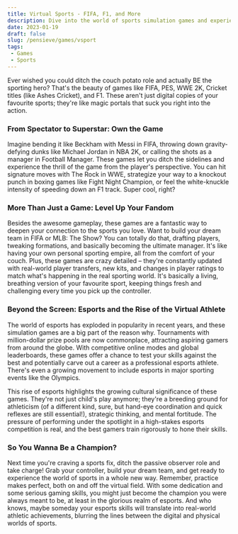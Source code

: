 ```yaml
---
title: Virtual Sports - FIFA, F1, and More
description: Dive into the world of sports simulation games and experience the thrill of being a virtual athlete
date: 2023-01-19
draft: false
slug: /pensieve/games/vsport
tags:
 - Games
 - Sports
---
```

Ever wished you could ditch the couch potato role and actually BE the sporting hero? That's the beauty of games like FIFA, PES, WWE 2K, Cricket titles (like Ashes Cricket), and F1. These aren't just digital copies of your favourite sports; they're like magic portals that suck you right into the action.

### From Spectator to Superstar: Own the Game

Imagine bending it like Beckham with Messi in FIFA, throwing down gravity-defying dunks like Michael Jordan in NBA 2K, or calling the shots as a manager in Football Manager. These games let you ditch the sidelines and experience the thrill of the game from the player's perspective. You can hit signature moves with The Rock in WWE, strategize your way to a knockout punch in boxing games like Fight Night Champion, or feel the white-knuckle intensity of speeding down an F1 track. Super cool, right?

### More Than Just a Game: Level Up Your Fandom

Besides the awesome gameplay, these games are a fantastic way to deepen your connection to the sports you love. Want to build your dream team in FIFA or MLB: The Show? You can totally do that, drafting players, tweaking formations, and basically becoming the ultimate manager. It's like having your own personal sporting empire, all from the comfort of your couch. Plus, these games are crazy detailed – they're constantly updated with real-world player transfers, new kits, and changes in player ratings to match what's happening in the real sporting world. It's basically a living, breathing version of your favourite sport, keeping things fresh and challenging every time you pick up the controller.

### Beyond the Screen: Esports and the Rise of the Virtual Athlete

The world of esports has exploded in popularity in recent years, and these simulation games are a big part of the reason why. Tournaments with million-dollar prize pools are now commonplace, attracting aspiring gamers from around the globe. With competitive online modes and global leaderboards, these games offer a chance to test your skills against the best and potentially carve out a career as a professional esports athlete. There's even a growing movement to include esports in major sporting events like the Olympics.

This rise of esports highlights the growing cultural significance of these games. They're not just child's play anymore; they're a breeding ground for athleticism (of a different kind, sure, but hand-eye coordination and quick reflexes are still essential!), strategic thinking, and mental fortitude. The pressure of performing under the spotlight in a high-stakes esports competition is real, and the best gamers train rigorously to hone their skills.

### So You Wanna Be a Champion?

Next time you're craving a sports fix, ditch the passive observer role and take charge! Grab your controller, build your dream team, and get ready to experience the world of sports in a whole new way. Remember, practice makes perfect, both on and off the virtual field. With some dedication and some serious gaming skills, you might just become the champion you were always meant to be, at least in the glorious realm of esports. And who knows, maybe someday your esports skills will translate into real-world athletic achievements, blurring the lines between the digital and physical worlds of sports.
